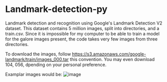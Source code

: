 # Landmark-detection-py
Landmark detection and recognition using Google's Landmark Detection V2 dataset. This dataset contains 5 million images, split into directories, and a train.csv. Since it is impossible for my computer to be able to train a model for the galore images present, the code takes very few images from three directories. 

To download the images, follow https://s3.amazonaws.com/google-landmark/train/images_000.tar this convention. You may even download 104, 056, dpending on your personal preference. 

Examplar images would be:
![image](https://github.com/user-attachments/assets/62e0d6e6-9663-4d27-b2b7-25ac17110ffa)


